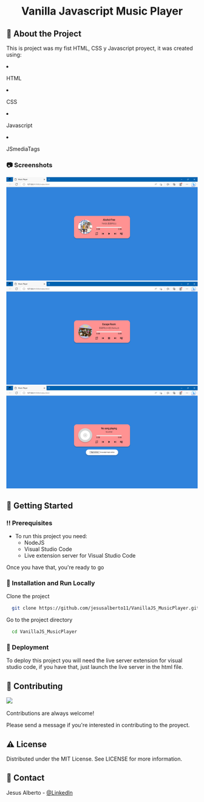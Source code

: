 <div align="center">
  <h1>Vanilla Javascript Music Player</h1>
</div>


## :star2: About the Project

This is project was my fist HTML, CSS y Javascript proyect, it was created using:

<li><p>HTML</p></li>
<li><p>CSS</p></li>
<li><p>Javascript</p></li>
<li><p>JSmediaTags</p></li>

<!-- Screenshots -->
### :camera: Screenshots

<div align="center"> 
  <img src="https://github.com/jesusalberto11/VanillaJS_MusicPlayer/blob/main/img/js_musicplayer_3.png" alt="Api_Image_1" />
</div>

<div align="center"> 
  <img src="https://github.com/jesusalberto11/VanillaJS_MusicPlayer/blob/main/img/js_musicplayer_2.png" alt="Api_Image_2" />
</div>

<div align="center"> 
  <img src="https://github.com/jesusalberto11/VanillaJS_MusicPlayer/blob/main/img/js_musicplayer_1.png" alt="Api_Image_3" />
</div>

<!-- Getting Started -->
## 	:toolbox: Getting Started

<!-- Prerequisites -->
### :bangbang: Prerequisites

- To run this project you need:
  * NodeJS
  * Visual Studio Code
  * Live extension server for Visual Studio Code

Once you have that, you're ready to go

<!-- Installation and Run Locally -->
### :running: Installation and Run Locally

Clone the project

```bash
  git clone https://github.com/jesusalberto11/VanillaJS_MusicPlayer.git
```

Go to the project directory

```bash
  cd VanillaJS_MusicPlayer
```

<!-- Deployment -->
### :triangular_flag_on_post: Deployment

To deploy this project you will need the live server extension for visual studio code, if you have that, just launch the live server in the html file.

<!-- Contributing -->
## :wave: Contributing

<a href="https://github.com/Louis3797/awesome-readme-template/graphs/contributors">
  <img src="https://contrib.rocks/image?repo=Louis3797/awesome-readme-template" />
</a>


Contributions are always welcome!

Please send a message if you're interested in contributing to the proyect.

<!-- License -->
## :warning: License

Distributed under the MIT License. See LICENSE for more information.

<!-- Contact -->
## :handshake: Contact

Jesus Alberto - [@LinkedIn](https://www.linkedin.com/in/jesus-alberto-morales-rico-7092a9227/)